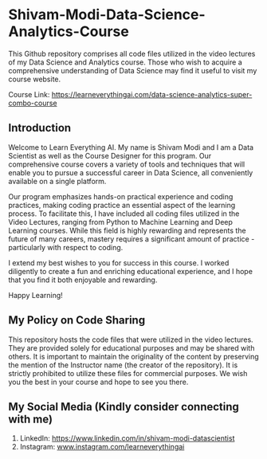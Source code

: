 # Shivam-Modi-Data-Science-Analytics-Course

This Github repository comprises all code files utilized in the video lectures of my Data Science and Analytics course. Those who wish to acquire a comprehensive understanding of Data Science may find it useful to visit my course website.

Course Link: https://learneverythingai.com/data-science-analytics-super-combo-course

## Introduction

Welcome to Learn Everything AI. My name is Shivam Modi and I am a Data Scientist as well as the Course Designer for this program. Our comprehensive course covers a variety of tools and techniques that will enable you to pursue a successful career in Data Science, all conveniently available on a single platform.

Our program emphasizes hands-on practical experience and coding practices, making coding practice an essential aspect of the learning process. To facilitate this, I have included all coding files utilized in the Video Lectures, ranging from Python to Machine Learning and Deep Learning courses. While this field is highly rewarding and represents the future of many careers, mastery requires a significant amount of practice - particularly with respect to coding.

I extend my best wishes to you for success in this course. I worked diligently to create a fun and enriching educational experience, and I hope that you find it both enjoyable and rewarding.

Happy Learning!

## My Policy on Code Sharing
This repository hosts the code files that were utilized in the video lectures. They are provided solely for educational purposes and may be shared with others. It is important to maintain the originality of the content by preserving the mention of the Instructor name (the creator of the repository). It is strictly prohibited to utilize these files for commercial purposes. We wish you the best in your course and hope to see you there.

## My Social Media (Kindly consider connecting with me)

1. LinkedIn: https://www.linkedin.com/in/shivam-modi-datascientist
2. Instagram: www.instagram.com/learneverythingai
